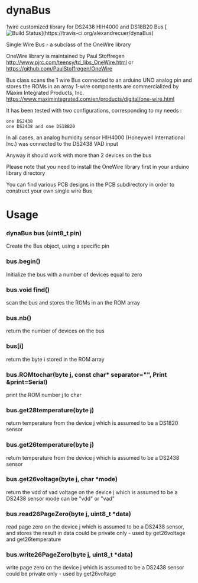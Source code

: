 # dynaBus
1wire customized library for DS2438 HIH4000 and DS18B20 Bus
[![Build Status](https://travis-ci.org/alexandrecuer/dynaBus.svg?branch=master?)](https://travis-ci.org/alexandrecuer/dynaBus)

Single Wire Bus - a subclass of the OneWire library

OneWire library is maintained by Paul Stoffregen
http://www.pjrc.com/teensy/td_libs_OneWire.html
or
https://github.com/PaulStoffregen/OneWire

Bus class scans the 1 wire Bus connected to an arduino UNO analog pin and stores the ROMs in an array
1-wire components are commercialized by Maxim Integrated Products, Inc.
https://www.maximintegrated.com/en/products/digital/one-wire.html

It has been tested with two configurations, corresponding to my needs :

    one DS2438
    one DS2438 and one DS18B20

In all cases, an analog humidity sensor HIH4000 (Honeywell International Inc.) was connected to the DS2438 VAD input

Anyway it should work with more than 2 devices on the bus

Please note that you need to install the OneWire library first in your arduino library directory

You can find various PCB designs in the PCB subdirectory in order to construct your own single wire Bus

# Usage

### dynaBus bus (uint8_t pin)
Create the Bus object, using a specific pin

### bus.begin()
Initialize the bus with a number of devices equal to zero

### bus.void find()
scan the bus and stores the ROMs in an the ROM array

### bus.nb()
return the number of devices on the bus

### bus[i]
return the byte i stored in the ROM array

### bus.ROMtochar(byte j, const char* separator="", Print &print=Serial)
print the ROM number j to char

### bus.get28temperature(byte j)
return temperature from the device j which is assumed to be a DS1820 sensor

### bus.get26temperature(byte j)
return temperature from the device j which is assumed to be a DS2438 sensor

### bus.get26voltage(byte j, char *mode)
return the vdd of vad voltage on the device j which is assumed to be a DS2438 sensor
mode can be "vdd" or "vad"

### bus.read26PageZero(byte j, uint8_t *data)
read page zero on the device j which is assumed to be a DS2438 sensor, and stores the result in data
could be private only - used by get26voltage and get26temperature

### bus.write26PageZero(byte j, uint8_t *data)
write page zero on the device j which is assumed to be a DS2438 sensor
could be private only - used by get26voltage
